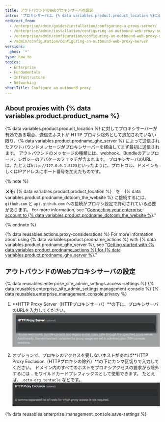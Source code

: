 ```yaml
---
title: アウトバウンドのWebプロキシサーバの設定
intro: 'プロキシサーバは、{% data variables.product.product_location %}に追加のセキュリティのレベルをもたらしてくれます。'
redirect_from:
  - /enterprise/admin/guides/installation/configuring-a-proxy-server/
  - /enterprise/admin/installation/configuring-an-outbound-web-proxy-server
  - /enterprise/admin/configuration/configuring-an-outbound-web-proxy-server
  - /admin/configuration/configuring-an-outbound-web-proxy-server
versions:
  ghes: '*'
type: how_to
topics:
  - Enterprise
  - Fundamentals
  - Infrastructure
  - Networking
shortTitle: Configure an outbound proxy
---
```


## About proxies with {% data variables.product.product_name %}

{% data variables.product.product_location %} に対してプロキシサーバーが有効である場合、送信先ホストが HTTP プロキシ除外として追加されていない限り、{% data variables.product.prodname_ghe_server %} によって送信されたアウトバウンドメッセージがプロキシサーバーを経由してまず最初に送信されます。 アウトバウンドのメッセージの種類には、webhook、Bundleのアップロード、レガシーのアバターのフェッチが含まれます。 プロキシサーバのURLは、たとえば`http://127.0.0.1:8123`といったように、プロトコル、ドメインもしくはIPアドレスにポート番号を加えたものです。

{% note %}

**メモ:**  {% data variables.product.product_location %}　を　{% data variables.product.prodname_dotcom_the_website %} に接続するには、`github.com` と `api.github.com` への接続がプロキシ設定で許可されている必要があります。 For more information, see "[Connecting your enterprise account to {% data variables.product.prodname_dotcom_the_website %}](/admin/configuration/managing-connections-between-your-enterprise-accounts/connecting-your-enterprise-account-to-github-enterprise-cloud)."

{% endnote %}

{% data reusables.actions.proxy-considerations %} For more information about using {% data variables.product.prodname_actions %} with {% data variables.product.prodname_ghe_server %}, see "[Getting started with {% data variables.product.prodname_actions %} for {% data variables.product.prodname_ghe_server %}](/admin/github-actions/enabling-github-actions-for-github-enterprise-server/getting-started-with-github-actions-for-github-enterprise-server)."

## アウトバウンドのWebプロキシサーバの設定

{% data reusables.enterprise_site_admin_settings.access-settings %}
{% data reusables.enterprise_site_admin_settings.management-console %}
{% data reusables.enterprise_management_console.privacy %}
1. **HTTP Proxy Server（HTTPプロキシサーバ）**の下に、プロキシサーバのURLを入力してください。 ![HTTP プロキシサーバーのURLを入力するためのフィールド](/assets/images/enterprise/management-console/http-proxy-field.png)

5. オプションで、プロキシのアクセスを要しないホストがあれば**HTTP Proxy Exclusion（HTTPプロキシの除外）**の下にカンマ区切りで入力してください。 ドメイン内のすべてのホストをプロキシアクセスの要求から除外するには `.` をワイルドカードプレフィックスとして使用できます。  たとえば、`.octo-org.tentacle` などです。 ![HTTP プロキシの除外を入力するためのフィールド](/assets/images/enterprise/management-console/http-proxy-exclusion-field.png)

{% data reusables.enterprise_management_console.save-settings %}
